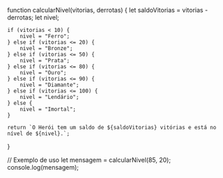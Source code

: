 function calcularNivel(vitorias, derrotas) {
    let saldoVitorias = vitorias - derrotas;
    let nivel;

    if (vitorias < 10) {
        nivel = "Ferro";
    } else if (vitorias <= 20) {
        nivel = "Bronze";
    } else if (vitorias <= 50) {
        nivel = "Prata";
    } else if (vitorias <= 80) {
        nivel = "Ouro";
    } else if (vitorias <= 90) {
        nivel = "Diamante";
    } else if (vitorias <= 100) {
        nivel = "Lendário";
    } else {
        nivel = "Imortal";
    }

    return `O Herói tem um saldo de ${saldoVitorias} vitórias e está no nível de ${nivel}.`;
}

// Exemplo de uso
let mensagem = calcularNivel(85, 20);
console.log(mensagem);

